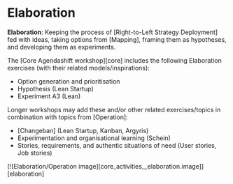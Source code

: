 # Elaboration

**Elaboration**: Keeping the process of [Right-to-Left Strategy Deployment] fed with ideas, taking options from [Mapping], framing them as hypotheses, and developing them as experiments.

The [Core Agendashift workshop][core] includes the following Elaboration exercises (with their related models/inspirations):

  * Option generation and prioritisation
  * Hypothesis (Lean Startup)
  * Experiment A3 (Lean)

Longer workshops may add these and/or other related exercises/topics in combination with topics from [Operation]:

  * [Changeban] \(Lean Startup, Kanban, Argyris)
  * Experimentation and organisational learning (Schein)
  * Stories, requirements, and authentic situations of need (User stories, Job stories)

[![Elaboration/Operation image][core_activities__elaboration.image]][elaboration]
